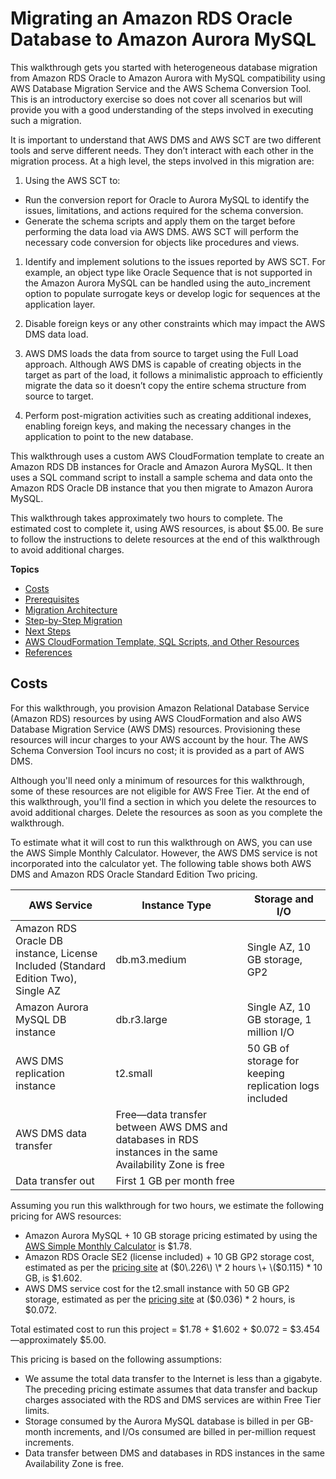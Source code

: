 # Migrating an Amazon RDS Oracle Database to Amazon Aurora MySQL<a name="CHAP_RDSOracle2Aurora"></a>

This walkthrough gets you started with heterogeneous database migration from Amazon RDS Oracle to Amazon Aurora with MySQL compatibility using AWS Database Migration Service and the AWS Schema Conversion Tool\. This is an introductory exercise so does not cover all scenarios but will provide you with a good understanding of the steps involved in executing such a migration\. 

It is important to understand that AWS DMS and AWS SCT are two different tools and serve different needs\. They don’t interact with each other in the migration process\. At a high level, the steps involved in this migration are:

1.  Using the AWS SCT to:
   +  Run the conversion report for Oracle to Aurora MySQL to identify the issues, limitations, and actions required for the schema conversion\.
   +  Generate the schema scripts and apply them on the target before performing the data load via AWS DMS\. AWS SCT will perform the necessary code conversion for objects like procedures and views\.

1.  Identify and implement solutions to the issues reported by AWS SCT\. For example, an object type like Oracle Sequence that is not supported in the Amazon Aurora MySQL can be handled using the auto\_increment option to populate surrogate keys or develop logic for sequences at the application layer\. 

1.  Disable foreign keys or any other constraints which may impact the AWS DMS data load\.

1.  AWS DMS loads the data from source to target using the Full Load approach\. Although AWS DMS is capable of creating objects in the target as part of the load, it follows a minimalistic approach to efficiently migrate the data so it doesn’t copy the entire schema structure from source to target\.

1.  Perform post\-migration activities such as creating additional indexes, enabling foreign keys, and making the necessary changes in the application to point to the new database\.

This walkthrough uses a custom AWS CloudFormation template to create an Amazon RDS DB instances for Oracle and Amazon Aurora MySQL\. It then uses a SQL command script to install a sample schema and data onto the Amazon RDS Oracle DB instance that you then migrate to Amazon Aurora MySQL\.

This walkthrough takes approximately two hours to complete\. The estimated cost to complete it, using AWS resources, is about $5\.00\. Be sure to follow the instructions to delete resources at the end of this walkthrough to avoid additional charges\.

**Topics**
+ [Costs](#CHAP_RDSOracle2Aurora.Costs)
+ [Prerequisites](CHAP_RDSOracle2Aurora.Prerequisites.md)
+ [Migration Architecture](CHAP_RDSOracle2Aurora.Architecture.md)
+ [Step\-by\-Step Migration](CHAP_RDSOracle2Aurora.Steps.md)
+ [Next Steps](CHAP_RDSOracle2Aurora.NextSteps.md)
+ [AWS CloudFormation Template, SQL Scripts, and Other Resources](CHAP_RDSOracle2Aurora.ScriptsTemplates.md)
+ [References](CHAP_RDSOracle2Aurora.References.md)

## Costs<a name="CHAP_RDSOracle2Aurora.Costs"></a>

For this walkthrough, you provision Amazon Relational Database Service \(Amazon RDS\) resources by using AWS CloudFormation and also AWS Database Migration Service \(AWS DMS\) resources\. Provisioning these resources will incur charges to your AWS account by the hour\. The AWS Schema Conversion Tool incurs no cost; it is provided as a part of AWS DMS\.

Although you'll need only a minimum of resources for this walkthrough, some of these resources are not eligible for AWS Free Tier\. At the end of this walkthrough, you'll find a section in which you delete the resources to avoid additional charges\. Delete the resources as soon as you complete the walkthrough\.

To estimate what it will cost to run this walkthrough on AWS, you can use the AWS Simple Monthly Calculator\. However, the AWS DMS service is not incorporated into the calculator yet\. The following table shows both AWS DMS and Amazon RDS Oracle Standard Edition Two pricing\. 


| AWS Service | Instance Type | Storage and I/O | 
| --- | --- | --- | 
| Amazon RDS Oracle DB instance, License Included \(Standard Edition Two\), Single AZ | db\.m3\.medium | Single AZ, 10 GB storage, GP2 | 
| Amazon Aurora MySQL DB instance | db\.r3\.large | Single AZ, 10 GB storage, 1 million I/O | 
| AWS DMS replication instance | t2\.small | 50 GB of storage for keeping replication logs included | 
| AWS DMS data transfer | Free—data transfer between AWS DMS and databases in RDS instances in the same Availability Zone is free |  | 
| Data transfer out | First 1 GB per month free |  | 

Assuming you run this walkthrough for two hours, we estimate the following pricing for AWS resources:
+ Amazon Aurora MySQL \+ 10 GB storage pricing estimated by using the [AWS Simple Monthly Calculator](https://calculator.s3.amazonaws.com/index.html#r=PDX&s=RDS&key=calc-73CBE401-DF5A-42CE-8B96-E9AB5D3765EE) is $1\.78\.
+ Amazon RDS Oracle SE2 \(license included\) \+ 10 GB GP2 storage cost, estimated as per the [pricing site](https://aws.amazon.com/rds/oracle/pricing/) at \($0\.226\) \* 2 hours \+ \($0\.115\) \* 10 GB, is $1\.602\.
+ AWS DMS service cost for the t2\.small instance with 50 GB GP2 storage, estimated as per the [pricing site](https://aws.amazon.com/dms/pricing/) at \($0\.036\) \* 2 hours, is $0\.072\.

Total estimated cost to run this project = $1\.78 \+ $1\.602 \+ $0\.072 = $3\.454—approximately $5\.00\.

This pricing is based on the following assumptions:
+ We assume the total data transfer to the Internet is less than a gigabyte\. The preceding pricing estimate assumes that data transfer and backup charges associated with the RDS and DMS services are within Free Tier limits\.
+ Storage consumed by the Aurora MySQL database is billed in per GB\-month increments, and I/Os consumed are billed in per\-million request increments\.
+ Data transfer between DMS and databases in RDS instances in the same Availability Zone is free\.